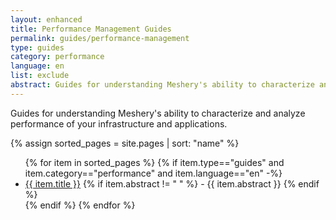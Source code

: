 ```yaml
---
layout: enhanced
title: Performance Management Guides
permalink: guides/performance-management
type: guides
category: performance
language: en
list: exclude
abstract: Guides for understanding Meshery's ability to characterize and analyze performance of your infrastructure and applications.
---
```


Guides for understanding Meshery's ability to characterize and analyze performance of your infrastructure and applications.

{% assign sorted_pages = site.pages | sort: "name" %}

<ul class="section-title">
    {% for item in sorted_pages %}
    {% if item.type=="guides" and item.category=="performance" and item.language=="en" -%}
    <li><a href="{{ site.baseurl }}{{ item.url }}">{{ item.title }}</a>
    {% if item.abstract != " " %}
        -  {{ item.abstract }}
    {% endif %}
    </li>
    {% endif %}
    {% endfor %}
</ul>
